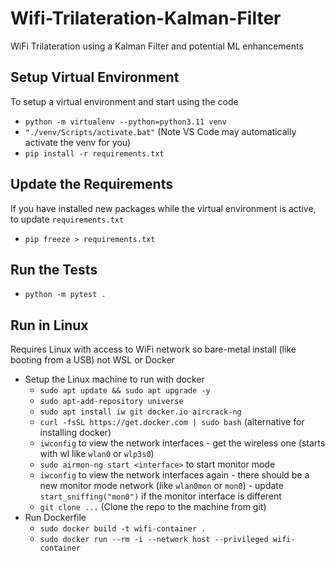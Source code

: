 # Wifi-Trilateration-Kalman-Filter
WiFi Trilateration using a Kalman Filter and potential ML enhancements

## Setup Virtual Environment
To setup a virtual environment and start using the code
* `python -m virtualenv --python=python3.11 venv`
* `"./venv/Scripts/activate.bat"` (Note VS Code may automatically activate the venv for you)
* `pip install -r requirements.txt`

## Update the Requirements
If you have installed new packages while the virtual environment is active, to update `requirements.txt`
* `pip freeze > requirements.txt`

## Run the Tests
* `python -m pytest .`

## Run in Linux
Requires Linux with access to WiFi network so bare-metal install (like booting from a USB) not WSL or Docker
* Setup the Linux machine to run with docker
  * `sudo apt update && sudo apt upgrade -y`
  * `sudo apt-add-repository universe`
  * `sudo apt install iw git docker.io aircrack-ng`
  * `curl -fsSL https://get.docker.com | sudo bash` (alternative for installing docker)
  * `iwconfig` to view the network interfaces - get the wireless one (starts with wl like `wlan0` or `wlp3s0`)
  * `sudo airmon-ng start <interface>` to start monitor mode
  * `iwconfig` to view the network interfaces again - there should be a new monitor mode network (like `wlan0mon` or `mon0`) - update `start_sniffing("mon0")` if the monitor interface is different
  * `git clone ...` (Clone the repo to the machine from git)
* Run Dockerfile
  * `sudo docker build -t wifi-container .`
  * `sudo docker run --rm -i --network host --privileged wifi-container`

